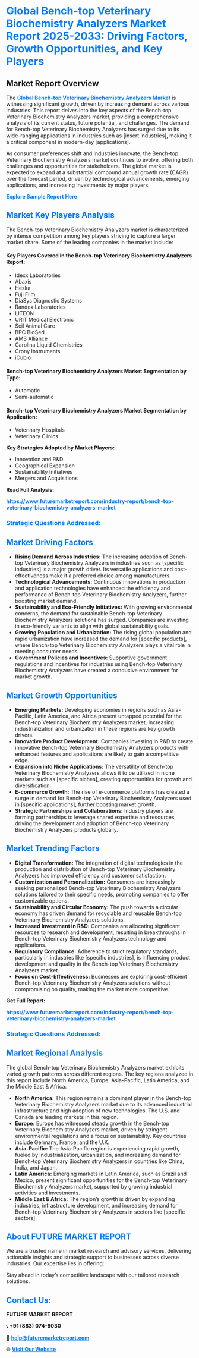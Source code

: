 <h1 style="color: #007BFF;">Global Bench-top Veterinary Biochemistry Analyzers Market Report 2025-2033: Driving Factors, Growth Opportunities, and Key Players</h1>

<section id="overview">
<h2>Market Report Overview</h2>
<p>The <a href="https://www.futuremarketreport.com/industry-report/bench-top-veterinary-biochemistry-analyzers-market" style="color: #007BFF; text-decoration: none;"><strong>Global Bench-top Veterinary Biochemistry Analyzers Market</strong></a> is witnessing significant growth, driven by increasing demand across various industries. This report delves into the key aspects of the Bench-top Veterinary Biochemistry Analyzers market, providing a comprehensive analysis of its current status, future potential, and challenges. The demand for Bench-top Veterinary Biochemistry Analyzers has surged due to its wide-ranging applications in industries such as [insert industries], making it a critical component in modern-day [applications].</p>
<p>As consumer preferences shift and industries innovate, the Bench-top Veterinary Biochemistry Analyzers market continues to evolve, offering both challenges and opportunities for stakeholders. The global market is expected to expand at a substantial compound annual growth rate (CAGR) over the forecast period, driven by technological advancements, emerging applications, and increasing investments by major players.</p>
</section>

<section id="overview">
<p><a href="https://www.futuremarketreport.com/request-sample/reportId=26969" style="color: #007BFF; text-decoration: none;"><strong>Explore Sample Report Here</strong></a></p>
</section>

<section id="key-players">
<h2 style="color: #007BFF;">Market Key Players Analysis</h2>
<p>The Bench-top Veterinary Biochemistry Analyzers market is characterized by intense competition among key players striving to capture a larger market share. Some of the leading companies in the market include:</p>
<h4>Key Players Covered in the Bench-top Veterinary Biochemistry Analyzers Report:</h4>
<ul><li>Idexx Laboratories</li><li>Abaxis</li><li>Heska</li><li>Fuji Film</li><li>DiaSys Diagnostic Systems</li><li>Randox Laboratories</li><li>LITEON</li><li>URIT Medical Electronic</li><li>Scil Animal Care</li><li>BPC BioSed</li><li>AMS Alliance</li><li>Carolina Liquid Chemistries</li><li>Crony Instruments</li><li>iCubio</li></ul>
<h4>Bench-top Veterinary Biochemistry Analyzers Market Segmentation by Type:</h4>
<ul><li>Automatic</li><li>Semi-automatic</li></ul>

<h4>Bench-top Veterinary Biochemistry Analyzers Market Segmentation by Application:</h4>
<ul><li>Veterinary Hospitals</li><li>Veterinary Clinics</li></ul>
<p><strong>Key Strategies Adopted by Market Players:</strong></p>
<ul>
<li>Innovation and R&D</li>
<li>Geographical Expansion</li>
<li>Sustainability Initiatives</li>
<li>Mergers and Acquisitions</li>
</ul>
</section>

<section>
<p><strong>Read Full Analysis: </strong></p><a href="https://www.futuremarketreport.com/industry-report/bench-top-veterinary-biochemistry-analyzers-market" style="color: #007BFF; text-decoration: none;"><strong>https://www.futuremarketreport.com/industry-report/bench-top-veterinary-biochemistry-analyzers-market</strong></a>
<h3 style="color: #007BFF;">Strategic Questions Addressed:</h3>
</section>

<section id="driving-factors">
<h2 style="color: #007BFF;">Market Driving Factors</h2>
<ul>
<li><strong>Rising Demand Across Industries:</strong> The increasing adoption of Bench-top Veterinary Biochemistry Analyzers in industries such as [specific industries] is a major growth driver. Its versatile applications and cost-effectiveness make it a preferred choice among manufacturers.</li>
<li><strong>Technological Advancements:</strong> Continuous innovations in production and application technologies have enhanced the efficiency and performance of Bench-top Veterinary Biochemistry Analyzers, further boosting market demand.</li>
<li><strong>Sustainability and Eco-Friendly Initiatives:</strong> With growing environmental concerns, the demand for sustainable Bench-top Veterinary Biochemistry Analyzers solutions has surged. Companies are investing in eco-friendly variants to align with global sustainability goals.</li>
<li><strong>Growing Population and Urbanization:</strong> The rising global population and rapid urbanization have increased the demand for [specific products], where Bench-top Veterinary Biochemistry Analyzers plays a vital role in meeting consumer needs.</li>
<li><strong>Government Policies and Incentives:</strong> Supportive government regulations and incentives for industries using Bench-top Veterinary Biochemistry Analyzers have created a conducive environment for market growth.</li>
</ul>
</section>

<section id="growth-opportunities">
<h2 style="color: #007BFF;">Market Growth Opportunities</h2>
<ul>
<li><strong>Emerging Markets:</strong> Developing economies in regions such as Asia-Pacific, Latin America, and Africa present untapped potential for the Bench-top Veterinary Biochemistry Analyzers market. Increasing industrialization and urbanization in these regions are key growth drivers.</li>
<li><strong>Innovative Product Development:</strong> Companies investing in R&D to create innovative Bench-top Veterinary Biochemistry Analyzers products with enhanced features and applications are likely to gain a competitive edge.</li>
<li><strong>Expansion into Niche Applications:</strong> The versatility of Bench-top Veterinary Biochemistry Analyzers allows it to be utilized in niche markets such as [specific niches], creating opportunities for growth and diversification.</li>
<li><strong>E-commerce Growth:</strong> The rise of e-commerce platforms has created a surge in demand for Bench-top Veterinary Biochemistry Analyzers used in [specific applications], further boosting market growth.</li>
<li><strong>Strategic Partnerships and Collaborations:</strong> Industry players are forming partnerships to leverage shared expertise and resources, driving the development and adoption of Bench-top Veterinary Biochemistry Analyzers products globally.</li>
</ul>
</section>

<section id="trending-factors">
<h2 style="color: #007BFF;">Market Trending Factors</h2>
<ul>
<li><strong>Digital Transformation:</strong> The integration of digital technologies in the production and distribution of Bench-top Veterinary Biochemistry Analyzers has improved efficiency and customer satisfaction.</li>
<li><strong>Customization and Personalization:</strong> Consumers are increasingly seeking personalized Bench-top Veterinary Biochemistry Analyzers solutions tailored to their specific needs, prompting companies to offer customizable options.</li>
<li><strong>Sustainability and Circular Economy:</strong> The push towards a circular economy has driven demand for recyclable and reusable Bench-top Veterinary Biochemistry Analyzers solutions.</li>
<li><strong>Increased Investment in R&D:</strong> Companies are allocating significant resources to research and development, resulting in breakthroughs in Bench-top Veterinary Biochemistry Analyzers technology and applications.</li>
<li><strong>Regulatory Compliance:</strong> Adherence to strict regulatory standards, particularly in industries like [specific industries], is influencing product development and quality in the Bench-top Veterinary Biochemistry Analyzers market.</li>
<li><strong>Focus on Cost-Effectiveness:</strong> Businesses are exploring cost-efficient Bench-top Veterinary Biochemistry Analyzers solutions without compromising on quality, making the market more competitive.</li>
</ul>
</section>

<section>
<p><strong>Get Full Report: </strong></p><a href="https://www.futuremarketreport.com/industry-report/bench-top-veterinary-biochemistry-analyzers-market" style="color: #007BFF; text-decoration: none;"><strong>https://www.futuremarketreport.com/industry-report/bench-top-veterinary-biochemistry-analyzers-market</strong></a>
<h3 style="color: #007BFF;">Strategic Questions Addressed:</h3>
</section>


<section id="regional-analysis">
<h2 style="color: #007BFF;">Market Regional Analysis</h2>
<p>The global Bench-top Veterinary Biochemistry Analyzers market exhibits varied growth patterns across different regions. The key regions analyzed in this report include North America, Europe, Asia-Pacific, Latin America, and the Middle East & Africa:</p>
<ul>
<li><strong>North America:</strong> This region remains a dominant player in the Bench-top Veterinary Biochemistry Analyzers market due to its advanced industrial infrastructure and high adoption of new technologies. The U.S. and Canada are leading markets in this region.</li>
<li><strong>Europe:</strong> Europe has witnessed steady growth in the Bench-top Veterinary Biochemistry Analyzers market, driven by stringent environmental regulations and a focus on sustainability. Key countries include Germany, France, and the U.K.</li>
<li><strong>Asia-Pacific:</strong> The Asia-Pacific region is experiencing rapid growth, fueled by industrialization, urbanization, and increasing demand for Bench-top Veterinary Biochemistry Analyzers in countries like China, India, and Japan.</li>
<li><strong>Latin America:</strong> Emerging markets in Latin America, such as Brazil and Mexico, present significant opportunities for the Bench-top Veterinary Biochemistry Analyzers market, supported by growing industrial activities and investments.</li>
<li><strong>Middle East & Africa:</strong> The region’s growth is driven by expanding industries, infrastructure development, and increasing demand for Bench-top Veterinary Biochemistry Analyzers in sectors like [specific sectors].</li>
</ul>
</section>

<footer>
<h2 style="color: #007BFF;">About FUTURE MARKET REPORT</h2>
<p>We are a trusted name in market research and advisory services, delivering actionable insights and strategic support to businesses across diverse industries. Our expertise lies in offering:</p>

<p>Stay ahead in today’s competitive landscape with our tailored research solutions.</p>

<h2 style="color: #007BFF;">Contact Us:</h2>
<p><strong>FUTURE MARKET REPORT</strong></p>
<p>📞 <strong>+91 (883) 074-8030</strong></p>
<p>📧 <strong><a href="mailto:help@futuremarketreport.com" style="color: #007BFF;">help@futuremarketreport.com</a></strong></p>
<p>🌐 <strong><a href="https://www.futuremarketreport.com/" style="color: #007BFF;">Visit Our Website</a></strong></p>
</footer>
